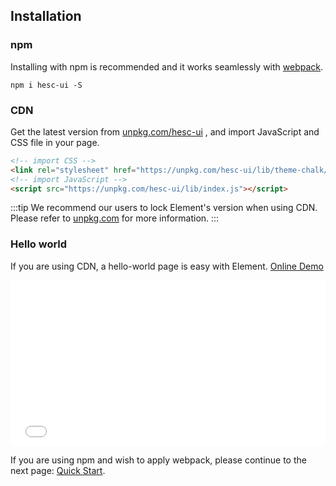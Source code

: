 ## Installation

### npm

Installing with npm is recommended and it works seamlessly with [webpack](https://webpack.js.org/).

```shell
npm i hesc-ui -S
```

### CDN

Get the latest version from [unpkg.com/hesc-ui](https://unpkg.com/hesc-ui/) , and import JavaScript and CSS file in your page.

```html
<!-- import CSS -->
<link rel="stylesheet" href="https://unpkg.com/hesc-ui/lib/theme-chalk/index.css">
<!-- import JavaScript -->
<script src="https://unpkg.com/hesc-ui/lib/index.js"></script>
```

:::tip
We recommend our users to lock Element's version when using CDN. Please refer to [unpkg.com](https://unpkg.com) for more information.
:::

### Hello world

If you are using CDN, a hello-world page is easy with Element. [Online Demo](https://codepen.io/ziyoung/pen/rRKYpd)

<iframe height="265" style="width: 100%;" scrolling="no" title="Element demo" src="//codepen.io/ziyoung/embed/rRKYpd/?height=265&theme-id=light&default-tab=html" frameborder="no" allowtransparency="true" allowfullscreen="true">
  See the Pen <a href='https://codepen.io/ziyoung/pen/rRKYpd/'>Element demo</a> by hetech
  (<a href='https://codepen.io/ziyoung'>@ziyoung</a>) on <a href='https://codepen.io'>CodePen</a>.
</iframe>

If you are using npm and wish to apply webpack, please continue to the next page: [Quick Start](/#/en-US/component/quickstart).
